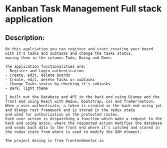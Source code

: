 # Kanban Task Management Full stack application


## Description:

    On this applciation you can register and start creating your board with it's tasks and subtasks and change the tasks status,
    moving them in the columns Todo, Doing and Done.

    The application functionalities are:
    - Register and Login authentication
    - Create, edit, delete Boards
    - Create, edit, delete Tasks or subtasks
    - Change Tasks status by checking it's subtasks
    - Dark, light theme

    I built out the Database and API in the back end using Django and the front end using React with Redux, bootstrap, css and framer-motion.
    When a user authenticate, a token is created in the back end using jwt and django rest framework and is stored in the redux state
    and used for authorization on the protected routes.
    Each user action is dispatching a function which make a request to the back end using axios, where the requested action modifies the database
    and sends back data to the front end where it's catched and stored in the redux state from where is used to modify the DOM element.
    
    The project desing is from frontendmentor.io
